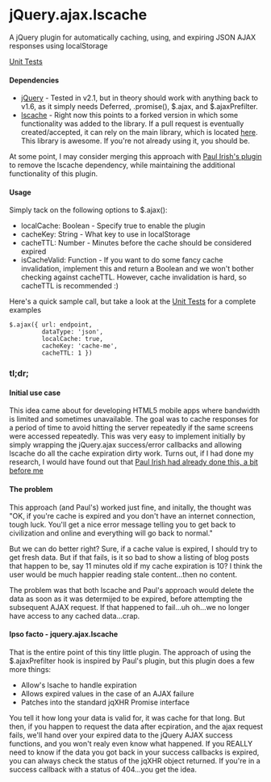 jQuery.ajax.lscache
===================

A jQuery plugin for automatically caching, using, and expiring JSON AJAX responses using localStorage

[Unit Tests](https://rawgithub.com/brophdawg11/jquery.ajax.lscache/master/test/index.html)

#### Dependencies

 * [jQuery](http://www.jquery.com) - Tested in v2.1, but in theory should work with anything back to v1.6, as it simply needs Deferred, .promise(), $.ajax, and $.ajaxPrefilter.
 * [lscache](https://github.com/brophdawg11/lscache) - Right now this points to a forked version in which some functionality was added to the library.  If a pull request is eventually created/accepted, it can rely on the main library, which is located [here](https://github.com/pamelafox/lscache).  This library is awesome.  If you're not already using it, you should be.

At some point, I may consider merging this approach with [Paul Irish's plugin](https://github.com/paulirish/jquery-ajax-localstorage-cache) to remove the lscache dependency, while maintaining the additional functionality of this plugin.

#### Usage

Simply tack on the following options to $.ajax():

  * localCache: Boolean - Specify true to enable the plugin
  * cacheKey: String - What key to use in localStorage
  * cacheTTL: Number - Minutes before the cache should be considered expired
  * isCacheValid: Function - If you want to do some fancy cache invalidation, implement this and return a Boolean and we won't bother checking against cacheTTL.  However, cache invalidation is hard, so cacheTTL is recommended :)

Here's a quick sample call, but take a look at the [Unit Tests](https://rawgithub.com/brophdawg11/jquery.ajax.lscache/master/test/index.html) for a complete examples

    $.ajax({ url: endpoint,
             dataType: 'json',
             localCache: true,
             cacheKey: 'cache-me',
             cacheTTL: 1 })

### tl;dr;

#### Initial use case

This idea came about for developing HTML5 mobile apps where bandwidth is limited and sometimes unavailable.  The goal was to cache responses for a period of time to avoid hitting the server repeatedly if the same screens were accessed repeatedly.  This was very easy to implement initially by simply wrapping the jQuery.ajax success/error callbacks and allowing lscache do all the cache expiration dirty work.  Turns out, if I had done my research, I would have found out that [Paul Irish had already done this, a bit before me](https://github.com/paulirish/jquery-ajax-localstorage-cache)

#### The problem

This approach (and Paul's) worked just fine, and initally, the thought was "OK, if you're cache is expired and you don't have an internet connection, tough luck.  You'll get a nice error message telling you to get back to civilization and online and everything will go back to normal."

But we can do better right?  Sure, if a cache value is expired, I should try to get fresh data.  But if that fails, is it so bad to show a listing of blog posts that happen to be, say 11 minutes old if my cache expiration is 10?  I think the user would be much happier reading stale content...then no content.

The problem was that both lscache and Paul's approach would delete the data as soon as it was determijed to be expired, before attempting the subsequent AJAX request.  If that happened to fail...uh oh...we no longer have access to any cached data...crap.

#### Ipso facto - jquery.ajax.lscache

That is the entire point of this tiny little plugin.  The approach of using the $.ajaxPrefilter hook is inspired by Paul's plugin, but this plugin does a few more things:

  * Allow's lsache to handle expiration
  * Allows expired values in the case of an AJAX failure
  * Patches into the standard jqXHR Promise interface

You tell it how long your data is valid for, it was cache for that long.  But then, if you happen to request the data after ecpiration, and the ajax request fails, we'll hand over your expired data to the jQuery AJAX success functions, and you won't realy even know what happened.  If you REALLY need to know if the data you got back in your success callbacks is expired, you can always check the status of the jqXHR object returned.  If you're in a success callback with a status of 404...you get the idea.


